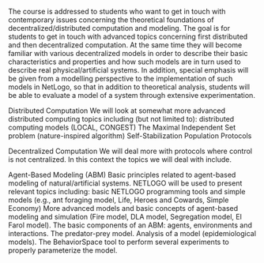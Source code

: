 The course is addressed to students who want to get in touch with contemporary issues concerning the theoretical foundations of decentralized/distributed computation and modeling. The goal is for students to get in touch with advanced topics concerning first distributed and then decentralized computation. At the same time they will become familiar with various decentralized models in order to describe their basic characteristics and properties and how such models are in turn used to describe real physical/artificial systems. In addition, special emphasis will be given from a modelling perspective to the implementation of such models in NetLogo, so that in addition to theoretical analysis, students will be able to evaluate a model of a system through extensive experimentation.


Distributed Computation 
We will look at somewhat more advanced distributed computing topics including (but not limited to): distributed computing models (LOCAL, CONGEST) The Maximal Independent Set problem (nature-inspired algorithm) Self-Stabilization Population Protocols

Decentralized Computation 
We will deal more with protocols where control is not centralized. In this context the topics we will deal with include.


Agent-Based Modeling (ABM) 
Basic principles related to agent-based modeling of natural/artificial systems. NETLOGO will be used to present relevant topics including: basic NETLOGO programming tools and simple models (e.g., ant foraging model, Life, Heroes and Cowards, Simple Economy) More advanced models and basic concepts of agent-based modeling and simulation (Fire model, DLA model, Segregation model, El Farol model). The basic components of an ABM: agents, environments and interactions. The predator-prey model. Analysis of a model (epidemiological models). The BehaviorSpace tool to perform several experiments to properly parameterize the model.
